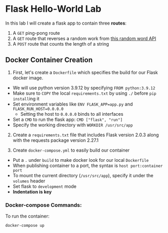 # Flask Hello-World Lab

In this lab I will create a flask app to contain three **routes**:

1. A `GET` ping-pong route
2. A `GET` route that reverses a random work from [this random word API](https://random-word-api.herokuapp.com/word?number=1)
3. A `POST` route that counts the length of a string

## Docker Container Creation

1. First, let's create a `Dockerfile` which specifies the build for our Flask docker image.

- We will use python version 3.9.12 by specifying `FROM python:3.9.12`
- Make sure to `COPY` the local `requirements.txt` by using `./` before `pip install`ing it
- Set environment variables like `ENV FLASK_APP=app.py` and `FLASK_RUN_HOST=0.0.0.0`
  - Setting the host to `0.0.0.0` binds to all interfaces
- Set a `CMD` to run the flask app: `CMD ["flask", "run"]`
- Specify the working directory with `WORKDIR /usr/src/app`

2. Create a `requirements.txt` file that includes Flask version 2.0.3 along with the requests package version 2.27.1

3. Create `docker-compose.yml` to easily build our container

- Put a `.` under `build` to make docker look for our local `Dockerfile`
- When publishing container to a port, the syntax is `host port:container port`
- To mount the current directory (`/usr/src/app`), specify it under the `volumes` header
- Set flask to `development` mode
- **Indentation is key**

### Docker-compose Commands:

To run the container:
```
docker-compose up

```
